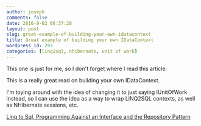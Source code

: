 ```yaml
---
author: joseph
comments: false
date: 2010-9-02 06:37:28
layout: post
slug: great-example-of-building-your-own-idatacontext
title: Great example of building your own IDataContext
wordpress_id: 293
categories: [linq2sql, nhibernate, unit of work]
---
```


This one is just for me, so I don't forget where I read this article:

<!-- more -->

This is a really great read on building your own IDataContext.

I'm toying around with the idea of changing it to just saying IUnitOfWork instead, so I can use the idea as a way to wrap LINQ2SQL contexts, as well as NHibernate sessions, etc.

[Linq to Sql, Programming Against an Interface and the Repository Pattern](http://iridescence.no/post/Linq-to-Sql-Programming-Against-an-Interface-and-the-Repository-Pattern.aspx)
